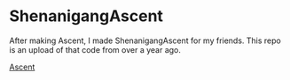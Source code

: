 # ShenanigangAscent
After making Ascent, I made ShenanigangAscent for my friends. This repo is an upload of that code from over a year ago.

[Ascent](https://github.com/RyanBuck182/Ascent)